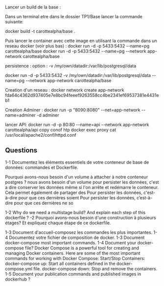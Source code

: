 Lancer un build de la base : 

Dans un terminal etre dans le dossier TP1/Base lancer  la commande suivante:

docker build -t carottealpha/base .

Puis lancer  le container avec cette image en utilisant la commande dans un reseau  docker (voir plus bas) :
docker run -d -p  5433:5432 --name=pg carottealpha/base 
docker run -d -p  5433:5432 --name=pg --network app-network carottealpha/base 

persistence : 
option : -v /my/own/datadir:/var/lib/postgresql/data

docker run -d -p  5433:5432 -v /my/own/datadir:/var/lib/postgresql/data --name=pg --network app-network carottealpha/base


Creation d'un reseau :
docker network create app-network
fda64c4362d937405e7e8bc94feeef9263558cc4be2341ef69537381e4431eb1

Creation Adminer : 
docker run -p "8090:8080"  --net=app-network  --name=adminer -d adminer

lancer API: 
docker run -d -p  80:80  --name=api --network app-network carottealpha/api
copy conof htp
docker exec proxy cat /usr/local/apache2/conf/httpd.conf 
## Questions

1-1 Documentez les éléments essentiels de votre conteneur de base de données: commandes et Dockerfile.

Pourquoi avons-nous besoin d'un volume à attacher à notre conteneur postgres ? 
nous avons besoin d'un volume  pour persister les données, c'est a dire conserver les données même si l'on arrête et redémarre le conteneur. Cela permet également de partager des Pour persister les données, c'est-à-dire pour que ces dernières soient Pour persister les données, c’est-à-dire pour que ces dernières ne so


1-2 Why do we need a multistage build? And explain each step of this dockerfile ?
-2 Pourquoi avons-nous besoin d'une construction à plusieurs étages? Et expliquez chaque étape de ce dockerfile. 

1-3 Document d'accueil-composez les commandes les plus importantes. 1-4 Documentez votre fichier de composition de docker.
1-3 Document docker-compose most important commands. 1-4 Document your docker-compose file?
    Docker Compose is a powerful tool for creating and managing Docker containers. Here are some of the most important commands for working with Docker Compose:
    Start/Stop Containers:
    docker-compose up: Start all containers defined in the docker-compose.yml file.
    docker-compose down: Stop and remove the containers.
1-5 Document your publication commands and published images in dockerhub ?

